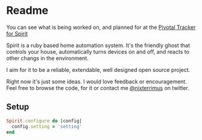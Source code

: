 # Readme

You can see what is being worked on, and planned for at the [Pivotal
Tracker for
Spirit](https://www.pivotaltracker.com/projects/730889/stories#)

Spirit is a ruby based home automation system.  It's the friendly ghost
that controls your house, automatically turns devices on and off, and
reacts to other changs in the environment.

I aim for it to be a reliable, extendable, well designed open source
project.

Right now it's just some ideas.  I would love feedback or encouragement.
Feel free to browse the code, for it or contact me
[@nixterrimus](twitter.com/nixterrimus) on
twitter.

## Setup

```ruby
Spirit.configure do |config|
  config.setting = 'setting'
end
```

